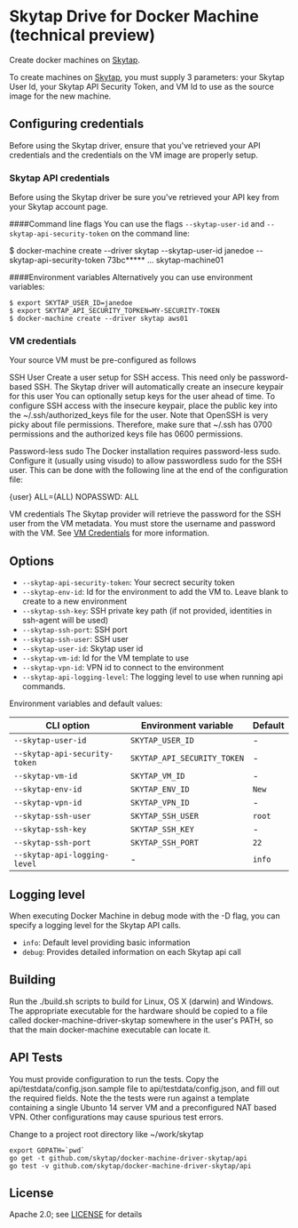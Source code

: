 # Skytap Drive for Docker Machine (technical preview)
Create docker machines on [Skytap](http://www.skytap.com).

To create machines on [Skytap](http://www.skytap.com), you must supply 3 parameters: your Skytap User Id, your Skytap API Security Token, and VM Id to use as the source image for the new machine.

## Configuring credentials
Before using the Skytap driver, ensure that you've retrieved your API credentials and the credentials on the VM image are properly setup.

### Skytap API credentials
Before using the Skytap driver be sure you've retrieved your API key from your Skytap account page.

####Command line flags
You can use the flags `--skytap-user-id` and `--skytap-api-security-token` on the command line:

$ docker-machine create --driver skytap --skytap-user-id janedoe --skytap-api-security-token 73bc***** ... skytap-machine01

####Environment variables
Alternatively you can use environment variables:

    $ export SKYTAP_USER_ID=janedoe
    $ export SKYTAP_API_SECURITY_TOPKEN=MY-SECURITY-TOKEN
    $ docker-machine create --driver skytap aws01

### VM credentials
Your source VM must be pre-configured as follows

SSH User
Create a user setup for SSH access. This need only be password-based SSH. The Skytap driver will automatically create an insecure keypair for this user
You can optionally setup keys for the user ahead of time. To configure SSH access with the insecure keypair, place the public key into the ~/.ssh/authorized_keys file for the user. Note that OpenSSH is very picky about file permissions. Therefore, make sure that ~/.ssh has 0700 permissions and the authorized keys file has 0600 permissions.

Password-less sudo
The Docker installation requires password-less sudo. Configure it (usually using visudo) to allow passwordless sudo for the SSH user. This can be done with the following line at the end of the configuration file:

{user} ALL=(ALL) NOPASSWD: ALL

VM credentials
The Skytap provider will retrieve the password for the SSH user from the VM metadata. You must store the username and password with the VM. See [VM Credentials](http://help.skytap.com/#VM_Settings_Credentials.html) for more information.

## Options

-   `--skytap-api-security-token`: Your secrect security token
-   `--skytap-env-id`: Id for the environment to add the VM to. Leave blank to create to a new environment
-   `--skytap-ssh-key`:	SSH private key path (if not provided, identities in ssh-agent will be used)
-   `--skytap-ssh-port`: SSH port
-   `--skytap-ssh-user`: SSH user
-   `--skytap-user-id`:	Skytap user id
-   `--skytap-vm-id`:	Id for the VM template to use
-   `--skytap-vpn-id`: VPN id to connect to the environment
-   `--skytap-api-logging-level`: The logging level to use when running api commands.


Environment variables and default values:

| CLI option                               | Environment variable        | Default          |
| ---------------------------------------- | ----------------------------| ---------------- |
| `--skytap-user-id`                       | `SKYTAP_USER_ID`            | -                |
| `--skytap-api-security-token`            | `SKYTAP_API_SECURITY_TOKEN` | -                |
| `--skytap-vm-id`                         | `SKYTAP_VM_ID`              | -                |
| `--skytap-env-id`                        | `SKYTAP_ENV_ID`             | `New`            |
| `--skytap-vpn-id`                        | `SKYTAP_VPN_ID`             | -                |
| `--skytap-ssh-user`                      | `SKYTAP_SSH_USER`           | `root`           |
| `--skytap-ssh-key`                       | `SKYTAP_SSH_KEY`            | -                |
| `--skytap-ssh-port`                      | `SKYTAP_SSH_PORT`           | `22`             |
| `--skytap-api-logging-level`             | -                           | `info`           |

## Logging level
When executing Docker Machine in debug mode with the -D flag, you can specify a logging level for the Skytap API calls.

-  `info`: Default level providing basic information
-  `debug`: Provides detailed information on each Skytap api call

## Building
Run the ./build.sh scripts to build for Linux, OS X (darwin) and Windows. The appropriate executable for the hardware should be copied to a file called docker-machine-driver-skytap somewhere in the user's PATH, so that the main docker-machine executable can locate it.

## API Tests
You must provide configuration to run the tests. Copy the api/testdata/config.json.sample file to api/testdata/config.json, and fill out the required fields. Note the the tests were run against a template containing a single Ubunto 14 server VM and a preconfigured NAT based VPN. Other configurations may cause spurious test errors.

Change to a project root directory like ~/work/skytap

    export GOPATH=`pwd`
    go get -t github.com/skytap/docker-machine-driver-skytap/api
    go test -v github.com/skytap/docker-machine-driver-skytap/api

## License
Apache 2.0; see [LICENSE](License) for details
